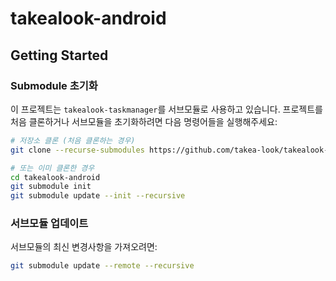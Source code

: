 # takealook-android

## Getting Started

### Submodule 초기화

이 프로젝트는 `takealook-taskmanager`를 서브모듈로 사용하고 있습니다. 프로젝트를 처음 클론하거나 서브모듈을 초기화하려면 다음 명령어들을 실행해주세요:

```bash
# 저장소 클론 (처음 클론하는 경우)
git clone --recurse-submodules https://github.com/takea-look/takealook-android.git

# 또는 이미 클론한 경우
cd takealook-android
git submodule init
git submodule update --init --recursive
```

### 서브모듈 업데이트

서브모듈의 최신 변경사항을 가져오려면:

```bash
git submodule update --remote --recursive
```